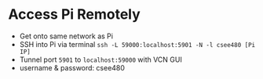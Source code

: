 # Access Pi Remotely
- Get onto same network as Pi
- SSH into Pi via terminal `ssh -L 59000:localhost:5901 -N -l csee480 [Pi IP]`
- Tunnel port `5901` to `localhost:59000` with VCN GUI
- username & password: csee480
